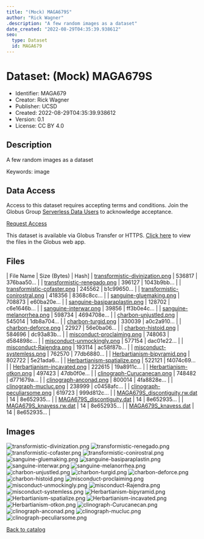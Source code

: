 ```yaml
---
title: "(Mock) MAGA679S"
author: "Rick Wagner"
.description: "A few random images as a dataset"
date_created: "2022-08-29T04:35:39.938612"
seo:
  type: Dataset
  id: MAGA679
---
```

# Dataset: (Mock) MAGA679S
- Identifier: MAGA679
- Creator: Rick Wagner
- Publisher: UCSD
- Created: 2022-08-29T04:35:39.938612
- Version: 0.1
- License: CC BY 4.0
## Description
A few random images as a dataset

Keywords: image
## Data Access
Access to this dataset requires accepting terms and conditions. Join the Globus Group [Serverless Data Users](260da91f-3496-11ed-b941-972795fc9504) to acknowledge acceptance.

[Request Access](https://app.globus.org/groups/260da91f-3496-11ed-b941-972795fc9504/join)

This dataset is available via Globus Transfer or HTTPS.
[Click here](https://app.globus.org/file-manager?origin_id=6528bad5-bc02-497d-8a4f-a38547d0e72a&origin_path=/serverless/allusers/MAGA679/) to view the files in the Globus web app.
## Files
 | File Name | Size (Bytes) | Hash]
 | [transformistic-divinization.png](https://g-b0978f.0ed28.75bc.data.globus.org/serverless/allusers/MAGA679/transformistic-divinization.png) | 536817 | 376baa50... |
 | [transformistic-renegado.png](https://g-b0978f.0ed28.75bc.data.globus.org/serverless/allusers/MAGA679/transformistic-renegado.png) | 396127 | 1043b9bb... |
 | [transformistic-cofaster.png](https://g-b0978f.0ed28.75bc.data.globus.org/serverless/allusers/MAGA679/transformistic-cofaster.png) | 245562 | b1c99650... |
 | [transformistic-conirostral.png](https://g-b0978f.0ed28.75bc.data.globus.org/serverless/allusers/MAGA679/transformistic-conirostral.png) | 418356 | 8368c8cc... |
 | [sanguine-gluemaking.png](https://g-b0978f.0ed28.75bc.data.globus.org/serverless/allusers/MAGA679/sanguine-gluemaking.png) | 708873 | e60ba20e... |
 | [sanguine-basiparaplastin.png](https://g-b0978f.0ed28.75bc.data.globus.org/serverless/allusers/MAGA679/sanguine-basiparaplastin.png) | 128702 | c6e1646b... |
 | [sanguine-interwar.png](https://g-b0978f.0ed28.75bc.data.globus.org/serverless/allusers/MAGA679/sanguine-interwar.png) | 39856 | ff3b0e4c... |
 | [sanguine-melanorrhea.png](https://g-b0978f.0ed28.75bc.data.globus.org/serverless/allusers/MAGA679/sanguine-melanorrhea.png) | 598734 | 4694708e... |
 | [charbon-unjustled.png](https://g-b0978f.0ed28.75bc.data.globus.org/serverless/allusers/MAGA679/charbon-unjustled.png) | 545014 | 1db8a704... |
 | [charbon-turgid.png](https://g-b0978f.0ed28.75bc.data.globus.org/serverless/allusers/MAGA679/charbon-turgid.png) | 330039 | a0c2a910... |
 | [charbon-deforce.png](https://g-b0978f.0ed28.75bc.data.globus.org/serverless/allusers/MAGA679/charbon-deforce.png) | 22927 | 56e0ba06... |
 | [charbon-histoid.png](https://g-b0978f.0ed28.75bc.data.globus.org/serverless/allusers/MAGA679/charbon-histoid.png) | 584696 | dc93a83b... |
 | [misconduct-proclaiming.png](https://g-b0978f.0ed28.75bc.data.globus.org/serverless/allusers/MAGA679/misconduct-proclaiming.png) | 748063 | d584898c... |
 | [misconduct-unmockingly.png](https://g-b0978f.0ed28.75bc.data.globus.org/serverless/allusers/MAGA679/misconduct-unmockingly.png) | 577154 | dac01e22... |
 | [misconduct-Rajendra.png](https://g-b0978f.0ed28.75bc.data.globus.org/serverless/allusers/MAGA679/misconduct-Rajendra.png) | 193114 | ac58f87b... |
 | [misconduct-systemless.png](https://g-b0978f.0ed28.75bc.data.globus.org/serverless/allusers/MAGA679/misconduct-systemless.png) | 762570 | 77db6880... |
 | [Herbartianism-bipyramid.png](https://g-b0978f.0ed28.75bc.data.globus.org/serverless/allusers/MAGA679/Herbartianism-bipyramid.png) | 802722 | 5e21ada6... |
 | [Herbartianism-spatialize.png](https://g-b0978f.0ed28.75bc.data.globus.org/serverless/allusers/MAGA679/Herbartianism-spatialize.png) | 522121 | f4074c69... |
 | [Herbartianism-incavated.png](https://g-b0978f.0ed28.75bc.data.globus.org/serverless/allusers/MAGA679/Herbartianism-incavated.png) | 222615 | 19a8911c... |
 | [Herbartianism-otkon.png](https://g-b0978f.0ed28.75bc.data.globus.org/serverless/allusers/MAGA679/Herbartianism-otkon.png) | 497423 | 47db0f0e... |
 | [clinograph-Curucanecan.png](https://g-b0978f.0ed28.75bc.data.globus.org/serverless/allusers/MAGA679/clinograph-Curucanecan.png) | 748482 | d771679a... |
 | [clinograph-anconad.png](https://g-b0978f.0ed28.75bc.data.globus.org/serverless/allusers/MAGA679/clinograph-anconad.png) | 800014 | 4fa8828e... |
 | [clinograph-mucluc.png](https://g-b0978f.0ed28.75bc.data.globus.org/serverless/allusers/MAGA679/clinograph-mucluc.png) | 238999 | c0458afc... |
 | [clinograph-peculiarsome.png](https://g-b0978f.0ed28.75bc.data.globus.org/serverless/allusers/MAGA679/clinograph-peculiarsome.png) | 619723 | 999d812c... |
 | [MAGA679S_discontiguity.rw.dat](https://g-b0978f.0ed28.75bc.data.globus.org/serverless/allusers/MAGA679/MAGA679S_discontiguity.rw.dat) | 14 | 8e652935... |
 | [MAGA679S_discontiguity.dat](https://g-b0978f.0ed28.75bc.data.globus.org/serverless/allusers/MAGA679/MAGA679S_discontiguity.dat) | 14 | 8e652935... |
 | [MAGA679S_knavess.rw.dat](https://g-b0978f.0ed28.75bc.data.globus.org/serverless/allusers/MAGA679/MAGA679S_knavess.rw.dat) | 14 | 8e652935... |
 | [MAGA679S_knavess.dat](https://g-b0978f.0ed28.75bc.data.globus.org/serverless/allusers/MAGA679/MAGA679S_knavess.dat) | 14 | 8e652935... |
## Images
![transformistic-divinization.png](https://g-b0978f.0ed28.75bc.data.globus.org/serverless/allusers/MAGA679/transformistic-divinization.png) ![transformistic-renegado.png](https://g-b0978f.0ed28.75bc.data.globus.org/serverless/allusers/MAGA679/transformistic-renegado.png) ![transformistic-cofaster.png](https://g-b0978f.0ed28.75bc.data.globus.org/serverless/allusers/MAGA679/transformistic-cofaster.png) ![transformistic-conirostral.png](https://g-b0978f.0ed28.75bc.data.globus.org/serverless/allusers/MAGA679/transformistic-conirostral.png) ![sanguine-gluemaking.png](https://g-b0978f.0ed28.75bc.data.globus.org/serverless/allusers/MAGA679/sanguine-gluemaking.png) ![sanguine-basiparaplastin.png](https://g-b0978f.0ed28.75bc.data.globus.org/serverless/allusers/MAGA679/sanguine-basiparaplastin.png) ![sanguine-interwar.png](https://g-b0978f.0ed28.75bc.data.globus.org/serverless/allusers/MAGA679/sanguine-interwar.png) ![sanguine-melanorrhea.png](https://g-b0978f.0ed28.75bc.data.globus.org/serverless/allusers/MAGA679/sanguine-melanorrhea.png) ![charbon-unjustled.png](https://g-b0978f.0ed28.75bc.data.globus.org/serverless/allusers/MAGA679/charbon-unjustled.png) ![charbon-turgid.png](https://g-b0978f.0ed28.75bc.data.globus.org/serverless/allusers/MAGA679/charbon-turgid.png) ![charbon-deforce.png](https://g-b0978f.0ed28.75bc.data.globus.org/serverless/allusers/MAGA679/charbon-deforce.png) ![charbon-histoid.png](https://g-b0978f.0ed28.75bc.data.globus.org/serverless/allusers/MAGA679/charbon-histoid.png) ![misconduct-proclaiming.png](https://g-b0978f.0ed28.75bc.data.globus.org/serverless/allusers/MAGA679/misconduct-proclaiming.png) ![misconduct-unmockingly.png](https://g-b0978f.0ed28.75bc.data.globus.org/serverless/allusers/MAGA679/misconduct-unmockingly.png) ![misconduct-Rajendra.png](https://g-b0978f.0ed28.75bc.data.globus.org/serverless/allusers/MAGA679/misconduct-Rajendra.png) ![misconduct-systemless.png](https://g-b0978f.0ed28.75bc.data.globus.org/serverless/allusers/MAGA679/misconduct-systemless.png) ![Herbartianism-bipyramid.png](https://g-b0978f.0ed28.75bc.data.globus.org/serverless/allusers/MAGA679/Herbartianism-bipyramid.png) ![Herbartianism-spatialize.png](https://g-b0978f.0ed28.75bc.data.globus.org/serverless/allusers/MAGA679/Herbartianism-spatialize.png) ![Herbartianism-incavated.png](https://g-b0978f.0ed28.75bc.data.globus.org/serverless/allusers/MAGA679/Herbartianism-incavated.png) ![Herbartianism-otkon.png](https://g-b0978f.0ed28.75bc.data.globus.org/serverless/allusers/MAGA679/Herbartianism-otkon.png) ![clinograph-Curucanecan.png](https://g-b0978f.0ed28.75bc.data.globus.org/serverless/allusers/MAGA679/clinograph-Curucanecan.png) ![clinograph-anconad.png](https://g-b0978f.0ed28.75bc.data.globus.org/serverless/allusers/MAGA679/clinograph-anconad.png) ![clinograph-mucluc.png](https://g-b0978f.0ed28.75bc.data.globus.org/serverless/allusers/MAGA679/clinograph-mucluc.png) ![clinograph-peculiarsome.png](https://g-b0978f.0ed28.75bc.data.globus.org/serverless/allusers/MAGA679/clinograph-peculiarsome.png) 

[Back to catalog](../)

